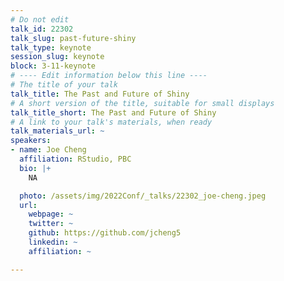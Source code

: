 ```yaml
---
# Do not edit
talk_id: 22302
talk_slug: past-future-shiny
talk_type: keynote
session_slug: keynote
block: 3-11-keynote
# ---- Edit information below this line ----
# The title of your talk
talk_title: The Past and Future of Shiny
# A short version of the title, suitable for small displays
talk_title_short: The Past and Future of Shiny
# A link to your talk's materials, when ready
talk_materials_url: ~
speakers:
- name: Joe Cheng
  affiliation: RStudio, PBC
  bio: |+
    NA

  photo: /assets/img/2022Conf/_talks/22302_joe-cheng.jpeg
  url:
    webpage: ~
    twitter: ~
    github: https://github.com/jcheng5
    linkedin: ~
    affiliation: ~

---
```


<!-- ABSTRACT ----
Please write abstract below. You may use simple markdown (links, code style, bold, italics)
-->


